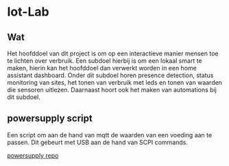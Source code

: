 # Iot-Lab

## Wat

Het hoofddoel van dit project is om op een interactieve manier mensen toe te lichten over verbruik.
Een subdoel hierbij is om een lokaal smart te maken, hierin kan het hoofddoel dan verwerkt worden in een home assistant dashboard.
Onder dit subdoel horen presence detection, status monitoring van sites, het tonen van verbruik met leds en tonen van waarden die sensoren uitlezen.
Daarnaast hoort ook het maken van automations bij dit subdoel.

## powersupply script

Een script om aan de hand van mqtt de waarden van een voeding aan te passen. Dit gebeurt met USB aan de hand van SCPI commands.

[powersupply repo](https://github.com/vives-project-xp/Iot-lab_powersupply_script)